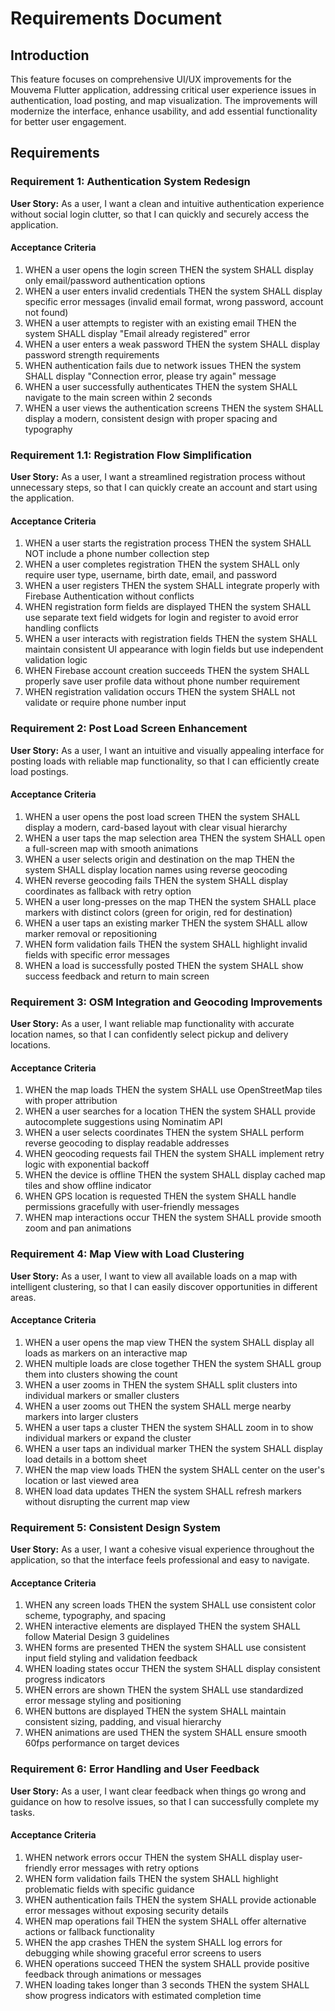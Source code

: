 # Requirements Document

## Introduction

This feature focuses on comprehensive UI/UX improvements for the Mouvema Flutter application, addressing critical user experience issues in authentication, load posting, and map visualization. The improvements will modernize the interface, enhance usability, and add essential functionality for better user engagement.

## Requirements

### Requirement 1: Authentication System Redesign

**User Story:** As a user, I want a clean and intuitive authentication experience without social login clutter, so that I can quickly and securely access the application.

#### Acceptance Criteria

1. WHEN a user opens the login screen THEN the system SHALL display only email/password authentication options
2. WHEN a user enters invalid credentials THEN the system SHALL display specific error messages (invalid email format, wrong password, account not found)
3. WHEN a user attempts to register with an existing email THEN the system SHALL display "Email already registered" error
4. WHEN a user enters a weak password THEN the system SHALL display password strength requirements
5. WHEN authentication fails due to network issues THEN the system SHALL display "Connection error, please try again" message
6. WHEN a user successfully authenticates THEN the system SHALL navigate to the main screen within 2 seconds
7. WHEN a user views the authentication screens THEN the system SHALL display a modern, consistent design with proper spacing and typography

### Requirement 1.1: Registration Flow Simplification

**User Story:** As a user, I want a streamlined registration process without unnecessary steps, so that I can quickly create an account and start using the application.

#### Acceptance Criteria

1. WHEN a user starts the registration process THEN the system SHALL NOT include a phone number collection step
2. WHEN a user completes registration THEN the system SHALL only require user type, username, birth date, email, and password
3. WHEN a user registers THEN the system SHALL integrate properly with Firebase Authentication without conflicts
4. WHEN registration form fields are displayed THEN the system SHALL use separate text field widgets for login and register to avoid error handling conflicts
5. WHEN a user interacts with registration fields THEN the system SHALL maintain consistent UI appearance with login fields but use independent validation logic
6. WHEN Firebase account creation succeeds THEN the system SHALL properly save user profile data without phone number requirement
7. WHEN registration validation occurs THEN the system SHALL not validate or require phone number input

### Requirement 2: Post Load Screen Enhancement

**User Story:** As a user, I want an intuitive and visually appealing interface for posting loads with reliable map functionality, so that I can efficiently create load postings.

#### Acceptance Criteria

1. WHEN a user opens the post load screen THEN the system SHALL display a modern, card-based layout with clear visual hierarchy
2. WHEN a user taps the map selection area THEN the system SHALL open a full-screen map with smooth animations
3. WHEN a user selects origin and destination on the map THEN the system SHALL display location names using reverse geocoding
4. WHEN reverse geocoding fails THEN the system SHALL display coordinates as fallback with retry option
5. WHEN a user long-presses on the map THEN the system SHALL place markers with distinct colors (green for origin, red for destination)
6. WHEN a user taps an existing marker THEN the system SHALL allow marker removal or repositioning
7. WHEN form validation fails THEN the system SHALL highlight invalid fields with specific error messages
8. WHEN a load is successfully posted THEN the system SHALL show success feedback and return to main screen

### Requirement 3: OSM Integration and Geocoding Improvements

**User Story:** As a user, I want reliable map functionality with accurate location names, so that I can confidently select pickup and delivery locations.

#### Acceptance Criteria

1. WHEN the map loads THEN the system SHALL use OpenStreetMap tiles with proper attribution
2. WHEN a user searches for a location THEN the system SHALL provide autocomplete suggestions using Nominatim API
3. WHEN a user selects coordinates THEN the system SHALL perform reverse geocoding to display readable addresses
4. WHEN geocoding requests fail THEN the system SHALL implement retry logic with exponential backoff
5. WHEN the device is offline THEN the system SHALL display cached map tiles and show offline indicator
6. WHEN GPS location is requested THEN the system SHALL handle permissions gracefully with user-friendly messages
7. WHEN map interactions occur THEN the system SHALL provide smooth zoom and pan animations

### Requirement 4: Map View with Load Clustering

**User Story:** As a user, I want to view all available loads on a map with intelligent clustering, so that I can easily discover opportunities in different areas.

#### Acceptance Criteria

1. WHEN a user opens the map view THEN the system SHALL display all loads as markers on an interactive map
2. WHEN multiple loads are close together THEN the system SHALL group them into clusters showing the count
3. WHEN a user zooms in THEN the system SHALL split clusters into individual markers or smaller clusters
4. WHEN a user zooms out THEN the system SHALL merge nearby markers into larger clusters
5. WHEN a user taps a cluster THEN the system SHALL zoom in to show individual markers or expand the cluster
6. WHEN a user taps an individual marker THEN the system SHALL display load details in a bottom sheet
7. WHEN the map view loads THEN the system SHALL center on the user's location or last viewed area
8. WHEN load data updates THEN the system SHALL refresh markers without disrupting the current map view

### Requirement 5: Consistent Design System

**User Story:** As a user, I want a cohesive visual experience throughout the application, so that the interface feels professional and easy to navigate.

#### Acceptance Criteria

1. WHEN any screen loads THEN the system SHALL use consistent color scheme, typography, and spacing
2. WHEN interactive elements are displayed THEN the system SHALL follow Material Design 3 guidelines
3. WHEN forms are presented THEN the system SHALL use consistent input field styling and validation feedback
4. WHEN loading states occur THEN the system SHALL display consistent progress indicators
5. WHEN errors are shown THEN the system SHALL use standardized error message styling and positioning
6. WHEN buttons are displayed THEN the system SHALL maintain consistent sizing, padding, and visual hierarchy
7. WHEN animations are used THEN the system SHALL ensure smooth 60fps performance on target devices

### Requirement 6: Error Handling and User Feedback

**User Story:** As a user, I want clear feedback when things go wrong and guidance on how to resolve issues, so that I can successfully complete my tasks.

#### Acceptance Criteria

1. WHEN network errors occur THEN the system SHALL display user-friendly error messages with retry options
2. WHEN form validation fails THEN the system SHALL highlight problematic fields with specific guidance
3. WHEN authentication fails THEN the system SHALL provide actionable error messages without exposing security details
4. WHEN map operations fail THEN the system SHALL offer alternative actions or fallback functionality
5. WHEN the app crashes THEN the system SHALL log errors for debugging while showing graceful error screens to users
6. WHEN operations succeed THEN the system SHALL provide positive feedback through animations or messages
7. WHEN loading takes longer than 3 seconds THEN the system SHALL show progress indicators with estimated completion time